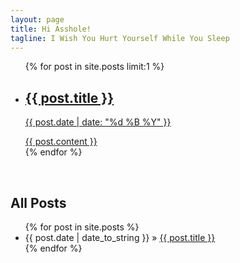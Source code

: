 ```yaml
---
layout: page
title: Hi Asshole!
tagline: I Wish You Hurt Yourself While You Sleep
---
```


<ul class="entries">
            {% for post in site.posts limit:1 %}
              <li>
                <a href="{{ post.url }}">
                <h2>{{ post.title }}</h2>
                <p class="blogdate">{{ post.date | date: "%d %B %Y" }}</p>
                <div>{{ post.content }}</div>
                </a>
              </li>
            {% endfor %}
</ul>

<br>
<h2>All Posts</h2>
<ul class="posts">
  {% for post in site.posts %}
    <li><span>{{ post.date | date_to_string }}</span> &raquo; <a href="{{ BASE_PATH }}{{ post.url }}">{{ post.title }}</a></li>
  {% endfor %}
</ul>
<br>
<br>











